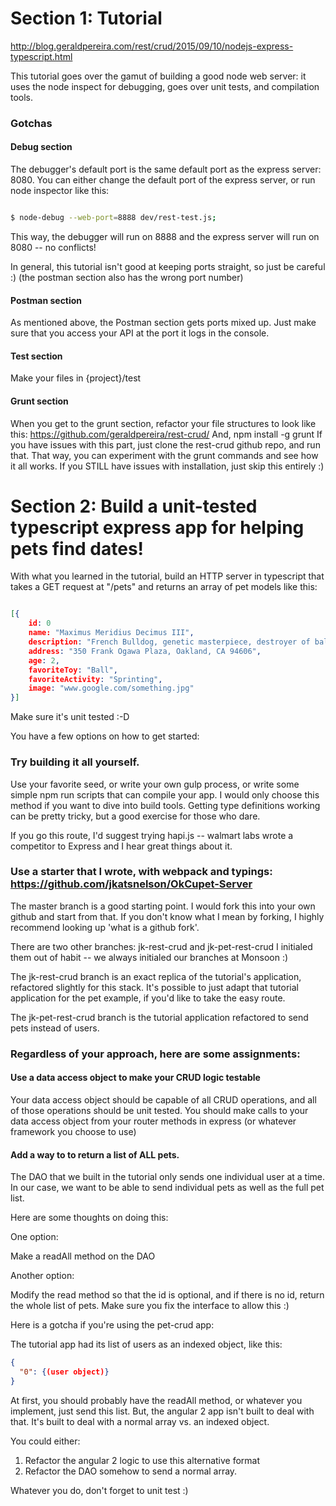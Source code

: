 # Section 1: Tutorial

http://blog.geraldpereira.com/rest/crud/2015/09/10/nodejs-express-typescript.html

This tutorial goes over the gamut of building a good node web server:
it uses the node inspect for debugging, goes over unit tests, and compilation tools.

### Gotchas

#### Debug section
The debugger's default port is the same default port as the express server: 8080.
You can either change the default port of the express server, or run node inspector like this:

```bash

$ node-debug --web-port=8888 dev/rest-test.js;

```

This way, the debugger will run on 8888 and the express server will run on 8080 -- no conflicts!

In general, this tutorial isn't good at keeping ports straight, so just be careful :) (the postman section also has the wrong port number)

#### Postman section

As mentioned above, the Postman section gets ports mixed up. Just make sure that you access your API at the port it logs in the console.

#### Test section

Make your files in {project}/test

#### Grunt section

When you get to the grunt section, refactor your file structures to look like this: https://github.com/geraldpereira/rest-crud/
And, npm install -g grunt
If you have issues with this part, just clone the rest-crud github repo, and run that. That way, you can experiment with the grunt commands and see how it all works.
If you STILL have issues with installation, just skip this entirely :)


# Section 2: Build a unit-tested typescript express app for helping pets find dates!

With what you learned in the tutorial, build an HTTP server in typescript that takes a GET request at "/pets" and returns an array of pet models like this:

```json

[{
    id: 0
    name: "Maximus Meridius Decimus III",
    description: "French Bulldog, genetic masterpiece, destroyer of balls.",
    address: "350 Frank Ogawa Plaza, Oakland, CA 94606",
    age: 2,
    favoriteToy: "Ball",
    favoriteActivity: "Sprinting",
    image: "www.google.com/something.jpg"
}]

```

Make sure it's unit tested :-D

You have a few options on how to get started:

### Try building it all yourself.

Use your favorite seed, or write your own gulp process, or write some simple npm
run scripts that can compile your app.
I would only choose this method if you want to dive into build tools. Getting
type definitions working can be pretty tricky, but a good exercise for those who
dare.

If you go this route, I'd suggest trying hapi.js -- walmart labs wrote a competitor to Express
and I hear great things about it.

### Use a starter that I wrote, with webpack and typings: https://github.com/jkatsnelson/OkCupet-Server

The master branch is a good starting point. I would fork this into your own github and start from that.
If you don't know what I mean by forking, I highly recommend looking up 'what is a github fork'.

There are two other branches: jk-rest-crud and jk-pet-rest-crud
I initialed them out of habit -- we always initialed our branches at Monsoon :)

The jk-rest-crud branch is an exact replica of the tutorial's application, refactored slightly for this stack.
It's possible to just adapt that tutorial application for the pet example, if you'd like to take the easy route.

The jk-pet-rest-crud branch is the tutorial application refactored to send pets instead of users.

### Regardless of your approach, here are some assignments:

#### Use a data access object to make your CRUD logic testable
Your data access object should be capable of all CRUD operations, and all of those operations should be unit tested.
You should make calls to your data access object from your router methods in express (or whatever framework you choose to use)

#### Add a way to to return a list of ALL pets.

The DAO that we built in the tutorial only sends one individual user at a time.
In our case, we want to be able to send individual pets as well as the full pet list.

Here are some thoughts on doing this:

One option:

Make a readAll method on the DAO

Another option:

Modify the read method so that the id is optional, and if there is no id, return the whole list of pets.
Make sure you fix the interface to allow this :)

Here is a gotcha if you're using the pet-crud app:

The tutorial app had its list of users as an indexed object, like this:

```json
{
  "0": {(user object)}
}
```

At first, you should probably have the readAll method, or whatever you implement, just send this list.
But, the angular 2 app isn't built to deal with that. It's built to deal with a normal array vs. an indexed object.

You could either:
1. Refactor the angular 2 logic to use this alternative format
2. Refactor the DAO somehow to send a normal array.

Whatever you do, don't forget to unit test :)
